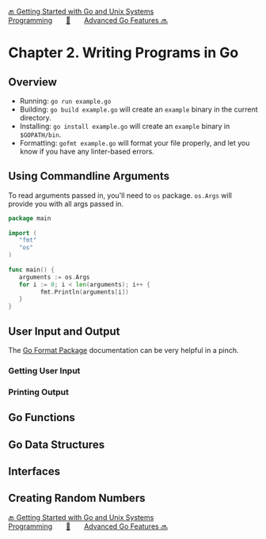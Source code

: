 [🔙 Getting Started with Go and Unix Systems Programming][previous-chapter]&nbsp;&nbsp;&nbsp;&nbsp;&nbsp;&nbsp;&nbsp;[🏡][readme]&nbsp;&nbsp;&nbsp;&nbsp;&nbsp;&nbsp;&nbsp;[Advanced Go Features 🔜][upcoming-chapter]

# Chapter 2. Writing Programs in Go

## Overview

* Running: `go run example.go`
* Building: `go build example.go` will create an `example` binary in the current directory.
* Installing: `go install example.go` will create an `example` binary in `$GOPATH/bin`.
* Formatting: `gofmt example.go` will format your file properly, and let you know if you have any
linter-based errors.

## Using Commandline Arguments

To read arguments passed in, you'll need to `os` package. `os.Args` will provide you with all args
passed in.

```go
package main 
 
import (
   "fmt" 
   "os" 
)
 
func main() { 
   arguments := os.Args 
   for i := 0; i < len(arguments); i++ { 
         fmt.Println(arguments[i]) 
   } 
}
```

## User Input and Output

The [Go Format Package][pkg/fmt] documentation can be very helpful in a pinch.

### Getting User Input

### Printing Output

## Go Functions

## Go Data Structures

## Interfaces

## Creating Random Numbers

[🔙 Getting Started with Go and Unix Systems Programming][previous-chapter]&nbsp;&nbsp;&nbsp;&nbsp;&nbsp;&nbsp;&nbsp;[🏡][readme]&nbsp;&nbsp;&nbsp;&nbsp;&nbsp;&nbsp;&nbsp;[Advanced Go Features 🔜][upcoming-chapter]

[readme]: README.md
[previous-chapter]: ch01-getting-started-with-go-and-unix-systems-programming.md
[upcoming-chapter]: ch03-advanced-go-features.md
[pkg/fmt]: https://golang.org/pkg/fmt/
